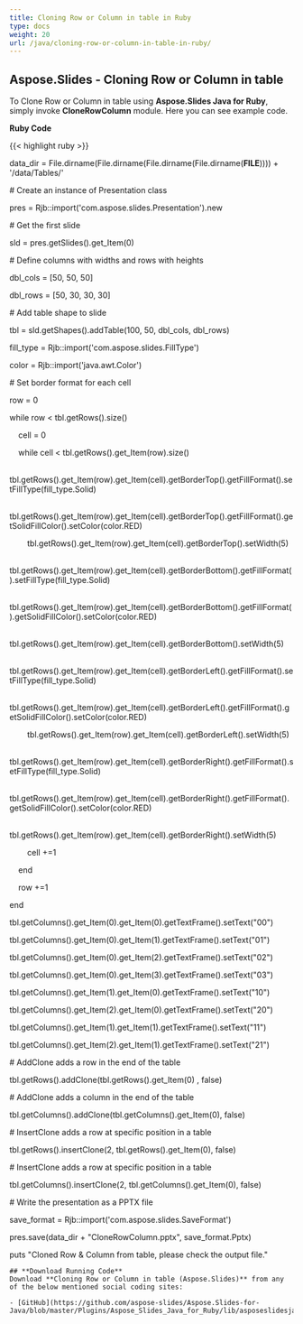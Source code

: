 ```yaml
---
title: Cloning Row or Column in table in Ruby
type: docs
weight: 20
url: /java/cloning-row-or-column-in-table-in-ruby/
---
```


## **Aspose.Slides - Cloning Row or Column in table**
To Clone Row or Column in table using **Aspose.Slides Java for Ruby**, simply invoke **CloneRowColumn** module. Here you can see example code.

**Ruby Code**

{{< highlight ruby >}}

 data_dir = File.dirname(File.dirname(File.dirname(File.dirname(__FILE__)))) + '/data/Tables/'



\# Create an instance of Presentation class

pres = Rjb::import('com.aspose.slides.Presentation').new

\# Get the first slide

sld = pres.getSlides().get_Item(0)

\# Define columns with widths and rows with heights

dbl_cols = [50, 50, 50]

dbl_rows = [50, 30, 30, 30]

\# Add table shape to slide

tbl = sld.getShapes().addTable(100, 50, dbl_cols, dbl_rows)

fill_type = Rjb::import('com.aspose.slides.FillType')

color = Rjb::import('java.awt.Color')

\# Set border format for each cell

row = 0

while row < tbl.getRows().size()

    cell = 0

    while cell < tbl.getRows().get_Item(row).size()

        tbl.getRows().get_Item(row).get_Item(cell).getBorderTop().getFillFormat().setFillType(fill_type.Solid)

        tbl.getRows().get_Item(row).get_Item(cell).getBorderTop().getFillFormat().getSolidFillColor().setColor(color.RED)

        tbl.getRows().get_Item(row).get_Item(cell).getBorderTop().setWidth(5)

        tbl.getRows().get_Item(row).get_Item(cell).getBorderBottom().getFillFormat().setFillType(fill_type.Solid)

        tbl.getRows().get_Item(row).get_Item(cell).getBorderBottom().getFillFormat().getSolidFillColor().setColor(color.RED)

        tbl.getRows().get_Item(row).get_Item(cell).getBorderBottom().setWidth(5)

        tbl.getRows().get_Item(row).get_Item(cell).getBorderLeft().getFillFormat().setFillType(fill_type.Solid)

        tbl.getRows().get_Item(row).get_Item(cell).getBorderLeft().getFillFormat().getSolidFillColor().setColor(color.RED)

        tbl.getRows().get_Item(row).get_Item(cell).getBorderLeft().setWidth(5)

        tbl.getRows().get_Item(row).get_Item(cell).getBorderRight().getFillFormat().setFillType(fill_type.Solid)

        tbl.getRows().get_Item(row).get_Item(cell).getBorderRight().getFillFormat().getSolidFillColor().setColor(color.RED)

        tbl.getRows().get_Item(row).get_Item(cell).getBorderRight().setWidth(5)

        cell +=1

    end

    row +=1

end

tbl.getColumns().get_Item(0).get_Item(0).getTextFrame().setText("00")

tbl.getColumns().get_Item(0).get_Item(1).getTextFrame().setText("01")

tbl.getColumns().get_Item(0).get_Item(2).getTextFrame().setText("02")

tbl.getColumns().get_Item(0).get_Item(3).getTextFrame().setText("03")

tbl.getColumns().get_Item(1).get_Item(0).getTextFrame().setText("10")

tbl.getColumns().get_Item(2).get_Item(0).getTextFrame().setText("20")

tbl.getColumns().get_Item(1).get_Item(1).getTextFrame().setText("11")

tbl.getColumns().get_Item(2).get_Item(1).getTextFrame().setText("21")



\# AddClone adds a row in the end of the table

tbl.getRows().addClone(tbl.getRows().get_Item(0) , false)

\# AddClone adds a column in the end of the table

tbl.getColumns().addClone(tbl.getColumns().get_Item(0), false)

\# InsertClone adds a row at specific position in a table

tbl.getRows().insertClone(2, tbl.getRows().get_Item(0), false)

\# InsertClone adds a row at specific position in a table

tbl.getColumns().insertClone(2, tbl.getColumns().get_Item(0), false)

\# Write the presentation as a PPTX file

save_format = Rjb::import('com.aspose.slides.SaveFormat')

pres.save(data_dir + "CloneRowColumn.pptx", save_format.Pptx)

puts "Cloned Row & Column from table, please check the output file."

```
## **Download Running Code**
Download **Cloning Row or Column in table (Aspose.Slides)** from any of the below mentioned social coding sites:

- [GitHub](https://github.com/aspose-slides/Aspose.Slides-for-Java/blob/master/Plugins/Aspose_Slides_Java_for_Ruby/lib/asposeslidesjava/Tables/clonerowcolumn.rb)
